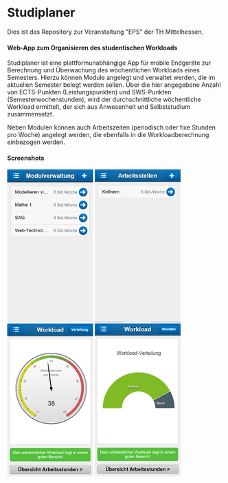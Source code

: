 Studiplaner
===========

Dies ist das Repository zur Veranstaltung "EPS" der TH Mittelhessen.

#### Web-App zum Organisieren des studentischen Workloads

Studiplaner ist eine plattformunabhängige App für mobile Endgeräte zur Berechnung und Überwachung des
wöchentlichen Workloads eines Semesters. Hierzu können Module angelegt und verwaltet werden, die im
aktuellen Semester belegt werden sollen. Über die hier angegebene Anzahl von ECTS-Punkten (Leistungspunkten)
und SWS-Punkten (Semesterwochenstunden), wird der durchschnittliche wöchentliche Workload ermittelt, der sich
aus Anwesenheit und Selbststudium zusammensetzt.

Neben Modulen können auch Arbeitszeiten (periodisch oder fixe Stunden pro Woche) angelegt werden, die ebenfalls in
die Workloadberechnung einbezogen werden.

#### Screenshots
![Modulverwaltung](https://github.com/thomasbreitbach/studiplaner/blob/master/screenshots/modulverwaltung.png)
![Nebenjobs](https://github.com/thomasbreitbach/studiplaner/blob/master/screenshots/jobs.png)
![durchschnittlicher wöchentlicher Workload](https://github.com/thomasbreitbach/studiplaner/blob/master/screenshots/workload.png)
![Workload-Verteilung](https://github.com/thomasbreitbach/studiplaner/blob/master/screenshots/workload-verteilung.png)


